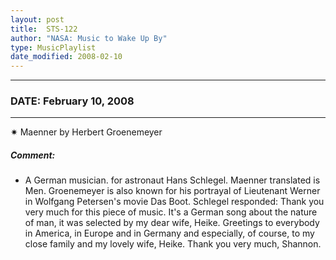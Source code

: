 ```yaml
---
layout: post
title:  STS-122
author: "NASA: Music to Wake Up By"
type: MusicPlaylist
date_modified: 2008-02-10
---
```


----
### DATE: February 10, 2008
----
✷ Maenner by Herbert Groenemeyer

##### Comment:
* A German musician. for astronaut  Hans Schlegel. Maenner translated is Men. Groenemeyer is also known for his portrayal of Lieutenant Werner in Wolfgang Petersen's movie Das Boot. Schlegel responded: Thank you very much for this piece of music. It's a German song about the nature of man, it was selected by my dear wife, Heike. Greetings to everybody in America, in Europe and in Germany and especially, of course, to my close family and my lovely wife, Heike. Thank you very much, Shannon.

